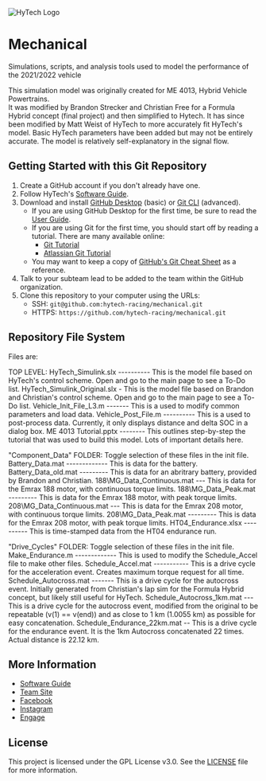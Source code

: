 ![HyTech Logo](https://hytechracing.gatech.edu/images/hytech_logo.png)

# Mechanical

Simulations, scripts, and analysis tools used to model the performance of the 2021/2022 vehicle

This simulation model was originally created for ME 4013, Hybrid Vehicle Powertrains.  
It was modified by Brandon Strecker and Christian Free for a Formula Hybrid concept (final project) and then simplified to Hytech.
It has since been modified by Matt Weist of HyTech to more accurately fit HyTech's model. 
Basic HyTech parameters have been added but may not be entirely accurate.  The model is relatively self-explanatory in the signal flow.

## Getting Started with this Git Repository
1. Create a GitHub account if you don't already have one.
2. Follow HyTech's [Software Guide](https://github.com/hytech-racing/training/tree/master/Resources).
3. Download and install [GitHub Desktop](https://desktop.github.com/) (basic) or [Git CLI](https://git-scm.com/book/en/v2/Getting-Started-Installing-Git) (advanced).
    * If you are using GitHub Desktop for the first time, be sure to read the [User Guide](https://help.github.com/desktop/guides/).
    * If you are using Git for the first time, you should start off by reading a tutorial. There are many available online:
        * [Git Tutorial](https://git-scm.com/docs/gittutorial)
        * [Atlassian Git Tutorial](https://www.atlassian.com/git/tutorials/)
    * You may want to keep a copy of [GitHub's Git Cheat Sheet](https://services.github.com/kit/downloads/github-git-cheat-sheet.pdf) as a reference.
4. Talk to your subteam lead to be added to the team within the GitHub organization.
5. Clone this repository to your computer using the URLs:
    * SSH: `git@github.com:hytech-racing/mechanical.git`
    * HTTPS: `https://github.com/hytech-racing/mechanical.git`

## Repository File System

Files are:

TOP LEVEL:
HyTech_Simulink.slx ---------- This is the model file based on HyTech's control scheme.  Open and go to the main page to see a To-Do list.
HyTech_Simulink_Original.slx - This is the model file based on Brandon and Christian's control scheme.  Open and go to the main page to see a To-Do list.
Vehicle_Init_File_L3.m ------- This is a used to modify common parameters and load data.
Vehicle_Post_File.m ---------- This is a used to post-process data. Currently, it only displays distance and delta SOC in a dialog box.
ME 4013 Tutorial.pptx -------- This outlines step-by-step the tutorial that was used to build this model.  Lots of important details here.

"Component_Data" FOLDER:  Toggle selection of these files in the init file.
Battery_Data.mat ------------- This is data for the battery.  
Battery_Data_old.mat --------- This is data for an abritrary battery, provided by Brandon and Christian.
188\MG_Data_Continuous.mat --- This is data for the Emrax 188 motor, with continuous torque limits.
188\MG_Data_Peak.mat --------- This is data for the Emrax 188 motor, with peak torque limits.
208\MG_Data_Continuous.mat --- This is data for the Emrax 208 motor, with continuous torque limits.
208\MG_Data_Peak.mat --------- This is data for the Emrax 208 motor, with peak torque limits.
HT04_Endurance.xlsx ---------- This is time-stamped data from the HT04 endurance run.

"Drive_Cycles" FOLDER:  Toggle selection of these files in the init file.
Make_Endurance.m ------------- This is used to modify the Schedule_Accel file to make other files.
Schedule_Accel.mat ----------- This is a drive cycle for the acceleration event.  Creates maximum torque request for all time.
Schedule_Autocross.mat ------- This is a drive cycle for the autocross event.  Initially generated from Christian's lap sim for the Formula Hybrid concept, but likely still useful for HyTech.
Schedule_Autocross_1km.mat --- This is a drive cycle for the autocross event, modified from the original to be repeatable (v(1) == v(end)) and as close to 1 km (1.0055 km) as possible for easy concatenation.
Schedule_Endurance_22km.mat -- This is a drive cycle for the endurance event.  It is the 1km Autocross concatenated 22 times.  Actual distance is 22.12 km.

## More Information
* [Software Guide](https://github.com/hytech-racing/training/tree/master/Resources)
* [Team Site](https://hytechracing.gatech.edu/)
* [Facebook](https://www.facebook.com/HyTechRacing/)
* [Instagram](https://www.instagram.com/hytech.racing/)
* [Engage](https://gatech.campuslabs.com/engage/organization/hytech-racing)

## License
This project is licensed under the GPL License v3.0. See the [LICENSE](LICENSE) file for more information.
